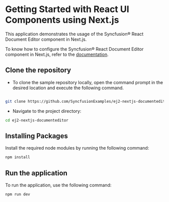 # Getting Started with React UI Components using Next.js

This application demonstrates the usage of the Syncfusion&reg; React Document Editor component in Next.js.

To know how to configure the Syncfusion&reg; React Document Editor component in Next.js, refer to the [documentation](https://ej2.syncfusion.com/react/documentation/document-editor/nextjs-getting-started).

## Clone the repository

* To clone the sample repository locally, open the command prompt in the desired location and execute the following command.

```sh

git clone https://github.com/SyncfusionExamples/ej2-nextjs-documenteditor.git

```

* Navigate to the project directory:

```sh
cd ej2-nextjs-documenteditor
```

## Installing Packages

Install the required node modules by running the following command:

```sh
npm install
```

## Run the application

To run the application, use the following command:

```bash
npm run dev
```